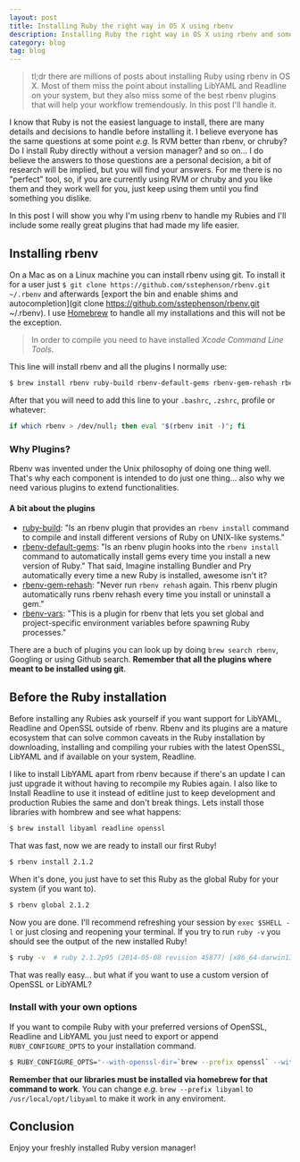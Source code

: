 ```yaml
---
layout: post
title: Installing Ruby the right way in OS X using rbenv
description: Installing Ruby the right way in OS X using rbenv and some interesting plugins. We will also use hombrew to make this task even easier.
category: blog
tag: blog
---
```


> tl;dr there are millions of posts about installing Ruby using rbenv in OS X. Most of them miss the point about installing LibYAML and Readline on your system, but they also miss some of the best rbenv plugins that will help your workflow tremendously. In this post I'll handle it.

I know that Ruby is not the easiest language to install, there are many details and decisions to handle before installing it. I believe everyone has the same questions at some point *e.g.* Is RVM better than rbenv, or chruby? Do I install Ruby directly without a version manager? and so on... I do believe the answers to those questions are a personal decision, a bit of research will be implied, but you will find your answers. For me there is no "perfect" tool, so, if you are currently using RVM or chruby and you like them and they work well for you, just keep using them until you find something you dislike.

In this post I will show you why I'm using rbenv to handle my Rubies and I'll include some really great plugins that had made my life easier.

## Installing rbenv

On a Mac as on a Linux machine you can install rbenv using git. To install it for a user just `$ git clone https://github.com/sstephenson/rbenv.git ~/.rbenv` and afterwards [export the bin and enable shims and autocompletion](git clone https://github.com/sstephenson/rbenv.git ~/.rbenv). I use [Homebrew](http://brew.sh/) to handle all my installations and this will not be the exception.

> In order to compile you need to have installed *Xcode Command Line Tools*.

This line will install rbenv and all the plugins I normally use:

```bash
$ brew install rbenv ruby-build rbenv-default-gems rbenv-gem-rehash rbenv-vars
```

After that you will need to add this line to your `.bashrc`, `.zshrc`, profile or whatever:

```bash
if which rbenv > /dev/null; then eval "$(rbenv init -)"; fi
```

### Why Plugins?

Rbenv was invented under the Unix philosophy of doing one thing well. That's why each component is intended to do just one thing... also why we need various plugins to extend functionalities.

#### A bit about the plugins


- [ruby-build](https://github.com/sstephenson/ruby-build): "Is an rbenv plugin that provides an `rbenv install` command to compile and install different versions of Ruby on UNIX-like systems."
- [rbenv-default-gems](https://github.com/sstephenson/rbenv-default-gems): "Is an rbenv plugin hooks into the `rbenv install` command to automatically install gems every time you install a new version of Ruby." That said, Imagine installing Bundler and Pry automatically every time a new Ruby is installed, awesome isn't it?
- [rbenv-gem-rehash](https://github.com/sstephenson/rbenv-gem-rehash): "Never run `rbenv rehash` again. This rbenv plugin automatically runs rbenv rehash every time you install or uninstall a gem."
- [rbenv-vars](https://github.com/sstephenson/rbenv-vars): "This is a plugin for rbenv that lets you set global and project-specific environment variables before spawning Ruby processes."

There are a buch of plugins you can look up by doing `brew search rbenv`, Googling or using Github search. **Remember that all the plugins where meant to be installed using git**.

## Before the Ruby installation

Before installing any Rubies ask yourself if you want support for LibYAML, Readline and OpenSSL outside of rbenv. Rbenv and its plugins are a mature ecosystem that can solve common caveats in the Ruby installation by downloading, installing and compiling your rubies with the latest OpenSSL, LibYAML and if available on your system, Readline.

I like to install LibYAML apart from rbenv because if there's an update I can just upgrade it without having to recompile my Rubies again. I also like to Install Readline to use it instead of editline just to keep development and production Rubies the same and don't break things. Lets install those libraries with hombrew and see what happens:

```bash
$ brew install libyaml readline openssl
```

That was fast, now we are ready to install our first Ruby!

```bash
$ rbenv install 2.1.2
```

When it's done, you just have to set this Ruby as the global Ruby for your system (if you want to).

```bash
$ rbenv global 2.1.2
```

Now you are done. I'll recommend refreshing your session by `exec $SHELL -l` or just closing and reopening your terminal. If you try to run `ruby -v` you should see the output of the new installed Ruby!

```bash
$ ruby -v  # ruby 2.1.2p95 (2014-05-08 revision 45877) [x86_64-darwin13.0]
```
That was really easy... but what if you want to use a custom version of OpenSSL or LibYAML?

### Install with your own options

If you want to compile Ruby with your preferred versions of OpenSSL, Readline and LibYAML you just need to export or append `RUBY_CONFIGURE_OPTS` to your installation command.

```bash
$ RUBY_CONFIGURE_OPTS="--with-openssl-dir=`brew --prefix openssl` --with-readline-dir=`brew --prefix readline` --with-libyaml-dir=`brew --prefix libyaml`" rbenv install 2.1.2
```

**Remember that our libraries must be installed via homebrew for that command to work**. You can change *e.g.* `brew --prefix libyaml` to `/usr/local/opt/libyaml` to make it work in any enviroment.

## Conclusion

Enjoy your freshly installed Ruby version manager!

